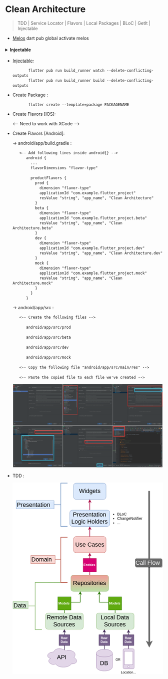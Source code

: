 # Clean Architecture

> TDD | Service Locator | Flavors | Local Packages | BLoC | GetIt | Injectable

- [Melos](https://mediaum.com/flutter-community/managing-multi-package-flutter-projects-with-melos-c8ce96fa7c82)
             dart pub global activate melos


<h4><details>
  <summary> Injectable </summary>
             flutter pub run build_runner watch --delete-conflicting-outputs
             flutter pub run build_runner build --delete-conflicting-outputs
</details></h4>

- [Injectable](https://blog.logrocket.com/dependency-injection-flutter-using-getit-injectable/):

             flutter pub run build_runner watch --delete-conflicting-outputs
             flutter pub run build_runner build --delete-conflicting-outputs

  
  
- Create Package :

             flutter create --template=package PACKAGENAME

  

- Create Flavors [IOS]:

    <-- Need to work with XCode -->

  

- Create Flavors [Android]:
    
    -> android/app/build.gradle :

         <-- Add following lines inside android{} -->
            android {
              ...
              flavorDimensions "flavor-type"
            
              productFlavors {
                prod {
                  dimension "flavor-type"
                  applicationId "com.example.flutter_project"
                  resValue "string", "app_name", "Clean Architecture"
                }
                beta {
                  dimension "flavor-type"
                  applicationId "com.example.flutter_project.beta"
                  resValue "string", "app_name", "Clean Architecture.beta"
                }
                dev {
                  dimension "flavor-type"
                  applicationId "com.example.flutter_project.dev"
                  resValue "string", "app_name", "Clean Architecture.dev"
                }
                mock {
                  dimension "flavor-type"
                  applicationId "com.example.flutter_project.mock"
                  resValue "string", "app_name", "Clean Architecture.mock"
                }
              }
            }

    -> android/app/src :
 
         <-- Create the following files -->

            android/app/src/prod 

            android/app/src/beta
            
            android/app/src/dev
            
            android/app/src/mock
         
         <-- Copy the following file "android/app/src/main/res" -->
         
         <-- Paste the copied file to each file we've created -->
    
    ![View](assets/readme/run_config.png)

  

- TDD :

    ![View](assets/readme/architecture.png)
